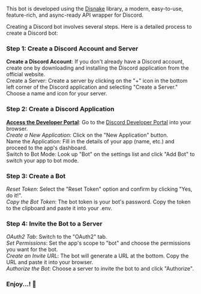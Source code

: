 This bot is developed using the [Disnake](https://guide.disnake.dev/) library, a modern, easy-to-use, feature-rich, and async-ready API wrapper for Discord.


Creating a Discord bot involves several steps. Here is a detailed process to create a Discord bot:

### Step 1: Create a Discord Account and Server
**Create a Discord Account**: If you don't already have a Discord account, create one by downloading and installing the Discord application from the official website.\
Create a Server: Create a server by clicking on the "+" icon in the bottom left corner of the Discord application and selecting "Create a Server." Choose a name and icon for your server.
### Step 2: Create a Discord Application
<u> **Access the Developer Portal**</u>: Go to the [Discord Developer Portal](https://discord.com/developers/applications) into your browser.\
*Create a New Application*: Click on the "New Application" button.\
Name the Application: Fill in the details of your app (name, etc.) and proceed to the app's dashboard.\
Switch to Bot Mode: Look up "Bot" on the settings list and click "Add Bot" to switch your app to bot mode.
### Step 3: Create a Bot
*Reset Token*: Select the "Reset Token" option and confirm by clicking "Yes, do it!".\
*Copy the Bot Token*: The bot token is your bot's password. Copy the token to the clipboard and paste it into your .env.
### Step 4: Invite the Bot to a Server
*OAuth2 Tab*: Switch to the "OAuth2" tab.\
*Set Permissions*: Set the app's scope to "bot" and choose the permissions you want for the bot.\
*Create an Invite URL*: The bot will generate a URL at the bottom. Copy the URL and paste it into your browser.\
*Authorize the Bot*: Choose a server to invite the bot to and click "Authorize".

### Enjoy...! 🎉
